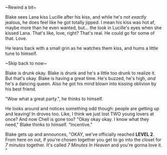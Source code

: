 ~Rewind a bit~

Blake sees Lana kiss Lucille after his kiss, and while he's not *exactly* jealous, he does feel like he got totally jipped. I mean his kiss was hot af, maybe more than he even wanted, but... the look in Lucille's eyes when she kissed Lana. That's like, love, right? That's real. He could go for some of that. Love. 

He leans back with a small grin as he watches them kiss, and hums a little tune to himself. 

~Skip back to now~

Blake is drunk okay. Blake is drunk and he's a little too drunk to realize it. But that's okay. Blake is having a great time. He's buzzed, he's high, *and* he's a dancing queen. Also he got his mind blown into kissing oblivion by his best friend. 

"Wow what a great party.", he thinks to himself. 

He looks around and notices something odd though: people are getting up and leaving! In droves too. Like, I think we just lost TWO young lovers at once? And now Chell is gone too? "Okay okay okay. I know what they need," Blake thinks to himself. "Incentive."

Blake gets up and announces, "OKAY, we've officially reached **LEVEL 2**. From here on out, if you're chosen together you get to go into the closet for *7 minutes* together. It's called *7 Minutes In Heaven* and you're gonna love it. "